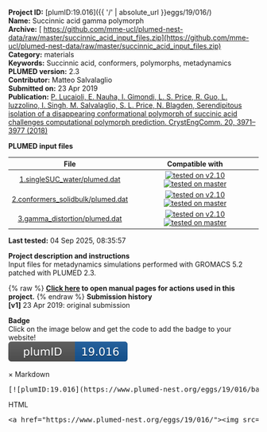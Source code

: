 **Project ID:** [plumID:19.016]({{ '/' | absolute_url }}eggs/19/016/)  
**Name:**  Succinnic acid gamma polymorph  
**Archive:** [ https://github.com/mme-ucl/plumed-nest-data/raw/master/succinnic_acid_input_files.zip](https://github.com/mme-ucl/plumed-nest-data/raw/master/succinnic_acid_input_files.zip)  
**Category:**  materials  
**Keywords:**  Succinnic acid, conformers, polymorphs, metadynamics  
**PLUMED version:**  2.3  
**Contributor:**  Matteo Salvalaglio  
**Submitted on:** 23 Apr 2019  
**Publication:** [P. Lucaioli, E. Nauha, I. Gimondi, L. S. Price, R. Guo, L. Iuzzolino, I. Singh, M. Salvalaglio, S. L. Price, N. Blagden, Serendipitous isolation of a disappearing conformational polymorph of succinic acid challenges computational polymorph prediction. CrystEngComm. 20, 3971–3977 (2018)](http://dx.doi.org/10.1039/C8CE00625C)  
  
**PLUMED input files**  
  
| File     | Compatible with |  
|:--------:|:--------:|  
| [1.singleSUC_water/plumed.dat](./data/1.singleSUC_water/plumed.dat.md) |  [![tested on v2.10](https://img.shields.io/badge/v2.10-passing-green.svg)](data/1.singleSUC_water/plumed.dat.plumed.stderr) [![tested on master](https://img.shields.io/badge/master-passing-green.svg)](data/1.singleSUC_water/plumed.dat.plumed_master.stderr) |  
| [2.conformers_solidbulk/plumed.dat](./data/2.conformers_solidbulk/plumed.dat.md) |  [![tested on v2.10](https://img.shields.io/badge/v2.10-passing-green.svg)](data/2.conformers_solidbulk/plumed.dat.plumed.stderr) [![tested on master](https://img.shields.io/badge/master-passing-green.svg)](data/2.conformers_solidbulk/plumed.dat.plumed_master.stderr) |  
| [3.gamma_distortion/plumed.dat](./data/3.gamma_distortion/plumed.dat.md) |  [![tested on v2.10](https://img.shields.io/badge/v2.10-passing-green.svg)](data/3.gamma_distortion/plumed.dat.plumed.stderr) [![tested on master](https://img.shields.io/badge/master-passing-green.svg)](data/3.gamma_distortion/plumed.dat.plumed_master.stderr) |  
  
**Last tested:**  04 Sep 2025, 08:35:57
  
**Project description and instructions**  
Input files for metadynamics simulations performed with GROMACS 5.2 patched with PLUMED 2.3.

  
{% raw %}
<b><a href="https://www.plumed.org/doc-master/user-doc/html/actionlist/?actions=TORSION,CELL,ENDPLUMED,MATHEVAL,UPPER_WALLS,LOWER_WALLS,VOLUME,PRINT,COMBINE,ENERGY,METAD" target="_blank">Click here</a> to open manual pages for actions used in this project.</b>
{% endraw %}
**Submission history**  
**[v1]** 23 Apr 2019: original submission  
  
**Badge**  
Click on the image below and get the code to add the badge to your website!  
<img src="./badge.svg" alt="plumeDnest:19.016" id="myBtn" class="badge">
<div id="myModal" class="modal">
  <div class="modal-content">
    <span class="close">&times;</span>
    Markdown<pre>[![plumID:19.016](https://www.plumed-nest.org/eggs/19/016/badge.svg)](https://www.plumed-nest.org/eggs/19/016/)</pre>
    HTML<pre>&lt;a href="https://www.plumed-nest.org/eggs/19/016/"&gt;&lt;img src="https://www.plumed-nest.org/eggs/19/016/badge.svg" alt="plumID:19.016"&gt;&lt;/a&gt;</pre>
  </div>
</div>
